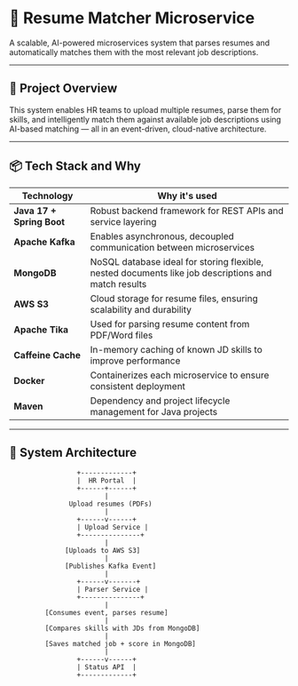 # 🧠 Resume Matcher Microservice

A scalable, AI-powered microservices system that parses resumes and automatically matches them with the most relevant job descriptions.

---

## 🚀 Project Overview

This system enables HR teams to upload multiple resumes, parse them for skills, and intelligently match them against available job descriptions using AI-based matching — all in an event-driven, cloud-native architecture.

---

## 📦 Tech Stack and Why

| Technology | Why it's used |
|------------|---------------|
| **Java 17 + Spring Boot** | Robust backend framework for REST APIs and service layering |
| **Apache Kafka** | Enables asynchronous, decoupled communication between microservices |
| **MongoDB** | NoSQL database ideal for storing flexible, nested documents like job descriptions and match results |
| **AWS S3** | Cloud storage for resume files, ensuring scalability and durability |
| **Apache Tika** | Used for parsing resume content from PDF/Word files |
| **Caffeine Cache** | In-memory caching of known JD skills to improve performance |
| **Docker** | Containerizes each microservice to ensure consistent deployment |
| **Maven** | Dependency and project lifecycle management for Java projects |

---

## 🧩 System Architecture

```plaintext
                 +-------------+
                 |  HR Portal  |
                 +------+------+
                        |
               Upload resumes (PDFs)
                        |
                 +------v------+
                 | Upload Service |
                 +---------------+
                        |
              [Uploads to AWS S3]
                        |
              [Publishes Kafka Event]
                        |
                 +------v-------+
                 | Parser Service |
                 +---------------+
                        |
         [Consumes event, parses resume]
                        |
         [Compares skills with JDs from MongoDB]
                        |
         [Saves matched job + score in MongoDB]
                        |
                 +------v------+
                 | Status API  |
                 +-------------+
